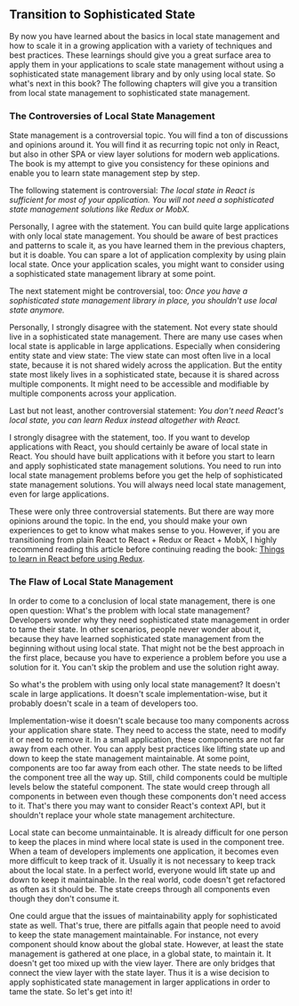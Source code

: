 ## Transition to Sophisticated State

By now you have learned about the basics in local state management and how to scale it in a growing application with a variety of techniques and best practices. These learnings should give you a great surface area to apply them in your applications to scale state management without using a sophisticated state management library and by only using local state. So what's next in this book? The following chapters will give you a transition from local state management to sophisticated state management.

### The Controversies of Local State Management

State management is a controversial topic. You will find a ton of discussions and opinions around it. You will find it as recurring topic not only in React, but also in other SPA or view layer solutions for modern web applications. The book is my attempt to give you consistency for these opinions and enable you to learn state management step by step.

The following statement is controversial: *The local state in React is sufficient for most of your application. You will not need a sophisticated state management solutions like Redux or MobX.*

Personally, I agree with the statement. You can build quite large applications with only local state management. You should be aware of best practices and patterns to scale it, as you have learned them in the previous chapters, but it is doable. You can spare a lot of application complexity by using plain local state. Once your application scales, you might want to consider using a sophisticated state management library at some point.

The next statement might be controversial, too: *Once you have a sophisticated state management library in place, you shouldn't use local state anymore.*

Personally, I strongly disagree with the statement. Not every state should live in a sophisticated state management. There are many use cases when local state is applicable in large applications. Especially when considering entity state and view state: The view state can most often live in a local state, because it is not shared widely across the application. But the entity state most likely lives in a sophisticated state, because it is shared across multiple components. It might need to be accessible and modifiable by multiple components across your application.

Last but not least, another controversial statement: *You don't need React's local state, you can learn Redux instead altogether with React.*

I strongly disagree with the statement, too. If you want to develop applications with React, you should certainly be aware of local state in React. You should have built applications with it before you start to learn and apply sophisticated state management solutions. You need to run into local state management problems before you get the help of sophisticated state management solutions. You will always need local state management, even for large applications.

These were only three controversial statements. But there are way more opinions around the topic. In the end, you should make your own experiences to get to know what makes sense to you. However, if you are transitioning from plain React to React + Redux or React + MobX, I highly recommend reading this article before continuing reading the book: [Things to learn in React before using Redux](https://www.robinwieruch.de/learn-react-before-using-redux/).

### The Flaw of Local State Management

In order to come to a conclusion of local state management, there is one open question: What's the problem with local state management? Developers wonder why they need sophisticated state management in order to tame their state. In other scenarios, people never wonder about it, because they have learned sophisticated state management from the beginning without using local state. That might not be the best approach in the first place, because you have to experience a problem before you use a solution for it. You can't skip the problem and use the solution right away.

So what's the problem with using only local state management? It doesn't scale in large applications. It doesn't scale implementation-wise, but it probably doesn't scale in a team of developers too.

Implementation-wise it doesn't scale because too many components across your application share state. They need to access the state, need to modify it or need to remove it. In a small application, these components are not far away from each other. You can apply best practices like lifting state up and down to keep the state management maintainable. At some point, components are too far away from each other. The state needs to be lifted the component tree all the way up. Still, child components could be multiple levels below the stateful component. The state would creep through all components in between even though these components don't need access to it. That's there you may want to consider React's context API, but it shouldn't replace your whole state management architecture.

Local state can become unmaintainable. It is already difficult for one person to keep the places in mind where local state is used in the component tree. When a team of developers implements one application, it becomes even more difficult to keep track of it. Usually it is not necessary to keep track about the local state. In a perfect world, everyone would lift state up and down to keep it maintainable. In the real world, code doesn't get refactored as often as it should be. The state creeps through all components even though they don't consume it.

One could argue that the issues of maintainability apply for sophisticated state as well. That's true, there are pitfalls again that people need to avoid to keep the state management maintainable. For instance, not every component should know about the global state. However, at least the state management is gathered at one place, in a global state, to maintain it. It doesn't get too mixed up with the view layer. There are only bridges that connect the view layer with the state layer. Thus it is a wise decision to apply sophisticated state management in larger applications in order to tame the state. So let's get into it!